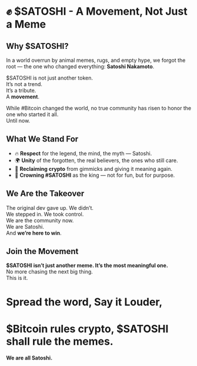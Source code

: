 # ✊ $SATOSHI - A Movement, Not Just a Meme

## Why $SATOSHI?

In a world overrun by animal memes, rugs, and empty hype, we forgot the root — the one who changed everything: **Satoshi Nakamoto**.

$SATOSHI is not just another token.  
It’s not a trend.  
It’s a tribute.  
A **movement**.

While #Bitcoin changed the world, no true community has risen to honor the one who started it all.  
Until now.

## What We Stand For

- 🔥 **Respect** for the legend, the mind, the myth — Satoshi.
- 🌍 **Unity** of the forgotten, the real believers, the ones who still care.
- 💪 **Reclaiming crypto** from gimmicks and giving it meaning again.
- 👑 **Crowning #SATOSHI** as the king — not for fun, but for purpose.

## We Are the Takeover

The original dev gave up. We didn’t.  
We stepped in. We took control.  
We are the community now.  
We are Satoshi.  
And **we’re here to win**.

## Join the Movement

**$SATOSHI isn’t just another meme. It’s the most meaningful one.**  
No more chasing the next big thing.  
This is it.

# Spread the word, Say it Louder,
# $Bitcoin rules crypto, $SATOSHI shall rule the memes.

**We are all Satoshi.**
